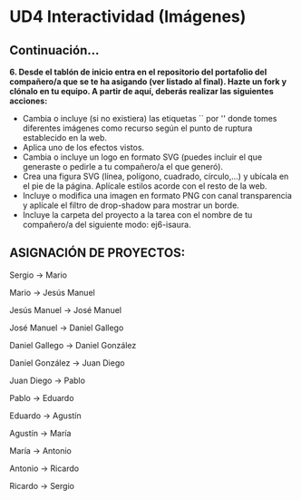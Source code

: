 # UD4 Interactividad (Imágenes)

## Continuación...

**6. Desde el tablón de inicio entra en el repositorio del portafolio del compañero/a que se te ha asigando (ver listado al final). Hazte un fork y clónalo en tu equipo. A partir de aquí, deberás realizar las siguientes acciones:**
- Cambia o incluye (si no existiera) las etiquetas ´<img>´ por '<picture>' donde tomes diferentes imágenes como recurso según el punto de ruptura establecido en la web.
- Aplica uno de los efectos vistos.
- Cambia o incluye un logo en formato SVG (puedes incluir el que generaste o pedirle a tu compañero/a el que generó).
- Crea una figura SVG (línea, polígono, cuadrado, círculo,...) y ubícala en el pie de la página. Aplícale estilos acorde con el resto de la web.
- Incluye o modifica una imagen en formato PNG con canal transparencia y aplícale el filtro de drop-shadow para mostrar un borde.
- Incluye la carpeta del proyecto a la tarea con el nombre de tu compañero/a del siguiente modo: ej6-isaura.


## ASIGNACIÓN DE PROYECTOS:

Sergio -> Mario

Mario -> Jesús Manuel

Jesús Manuel -> José Manuel

José Manuel -> Daniel Gallego

Daniel Gallego -> Daniel González

Daniel González -> Juan Diego

Juan Diego -> Pablo 

Pablo -> Eduardo 

Eduardo -> Agustín 

Agustín -> María

María -> Antonio

Antonio -> Ricardo

Ricardo -> Sergio


